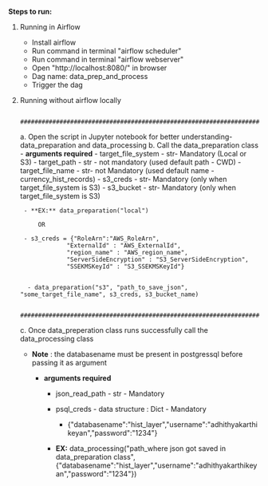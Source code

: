 **Steps to run:**

1. Running in Airflow

	- Install airflow 
	- Run command in terminal "airflow scheduler"
	- Run command in terminal "airflow webserver"
	- Open "http://localhost:8080/" in browser
	- Dag name: data_prep_and_process
	- Trigger the dag


2. Running without airflow locally

		#############################################################################################################################

	a. Open the script in Jupyter notebook for better understanding- data_preparation and data_processing
	b. Call the data_preparation class 
		- **arguments required**
			- target_file_system - str-  Mandatory (Local or S3)
			- target_path - str -  not mandatory (used default path - CWD)
			- target_file_name - str- not Mandatory (used default name - currency_hist_records)
			- s3_creds -  str- Mandatory (only when target_file_system is S3)
			- s3_bucket - str- Mandatory (only when target_file_system is S3)

		- **EX:** data_preparation("local") 
		
			OR

		- s3_creds = {"RoleArn":"AWS_RoleArn",
					"ExternalId" : "AWS_ExternalId",
					"region_name" : "AWS_region_name",
					"ServerSideEncryption" : "S3_ServerSideEncryption",
					"SSEKMSKeyId" : "S3_SSEKMSKeyId"}


		 - data_preparation("s3", "path_to_save_json", "some_target_file_name", s3_creds, s3_bucket_name)

		#############################################################################################################################

	c. Once data_preperation class runs successfully call the data_processing class
	- **Note** : the databasename must be present in postgressql before passing it as argument

		- **arguments required**
			- json_read_path - str - Mandatory 
			- psql_creds - data structure : Dict - Mandatory 
				- {"databasename":"hist_layer","username":"adhithyakarthikeyan","password":"1234"}


			- **EX:** data_processing("path_where json got saved in data_preparation class", {"databasename":"hist_layer","username":"adhithyakarthikeyan","password":"1234"})


